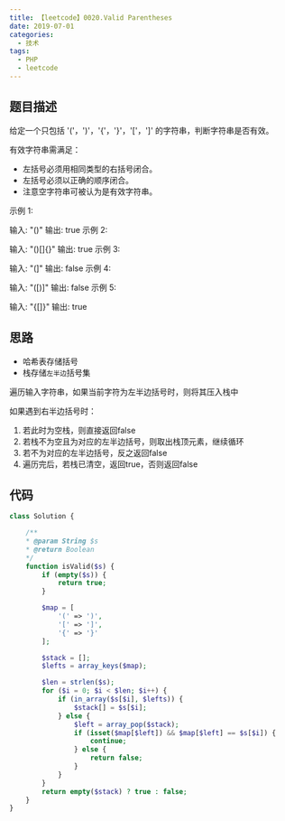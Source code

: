 ```yaml
---
title: 【leetcode】0020.Valid Parentheses
date: 2019-07-01
categories:
  - 技术
tags: 
  - PHP 
  - leetcode
---
```


## 题目描述

给定一个只包括 '('，')'，'{'，'}'，'['，']' 的字符串，判断字符串是否有效。

有效字符串需满足：

- 左括号必须用相同类型的右括号闭合。
- 左括号必须以正确的顺序闭合。
- 注意空字符串可被认为是有效字符串。

示例 1:

输入: "()"
输出: true
示例 2:

输入: "()[]{}"
输出: true
示例 3:

输入: "(]"
输出: false
示例 4:

输入: "([)]"
输出: false
示例 5:

输入: "{[]}"
输出: true

## 思路

- 哈希表存储括号
- 栈存储``左半边``括号集

遍历输入字符串，如果当前字符为左半边括号时，则将其压入栈中

如果遇到右半边括号时：

1. 若此时为空栈，则直接返回false
2. 若栈不为空且为对应的左半边括号，则取出栈顶元素，继续循环
3. 若不为对应的左半边括号，反之返回false
4. 遍历完后，若栈已清空，返回true，否则返回false

## 代码

```php
class Solution {

    /**
    * @param String $s
    * @return Boolean
    */
    function isValid($s) {
        if (empty($s)) {
            return true;
        }

        $map = [
            '(' => ')',
            '[' => ']',
            '{' => '}'
        ];

        $stack = [];
        $lefts = array_keys($map);

        $len = strlen($s);
        for ($i = 0; $i < $len; $i++) {
            if (in_array($s[$i], $lefts)) {
                $stack[] = $s[$i];
            } else {
                $left = array_pop($stack);
                if (isset($map[$left]) && $map[$left] == $s[$i]) {
                    continue;
                } else {
                    return false;
                }
            }
        }
        return empty($stack) ? true : false;
    }
}
```
